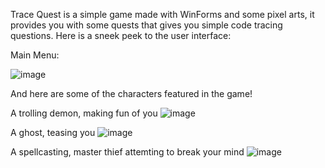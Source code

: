Trace Quest is a simple game made with WinForms and some pixel arts, it provides you with some quests that gives you simple code tracing questions. 
Here is a sneek peek to the user interface:

Main Menu:

![image](https://github.com/user-attachments/assets/cc100b49-2456-4bad-8100-96029749a4b4)

And here are some of the characters featured in the game!

A trolling demon, making fun of you
![image](https://github.com/user-attachments/assets/9fad1d05-b917-4604-a093-1d9fdcdbaec4)

A ghost, teasing you
![image](https://github.com/user-attachments/assets/ce23abf3-ae9c-4ceb-851c-cdc6c65b32da)

A spellcasting, master thief attemting to break your mind
![image](https://github.com/user-attachments/assets/30136059-5b01-4898-9d1a-96ecf248f560)
